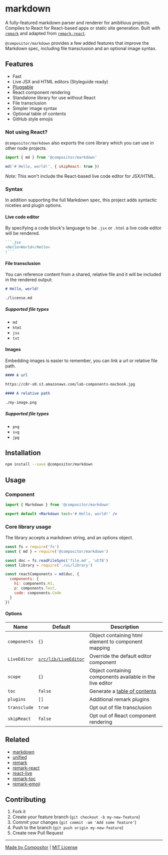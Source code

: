 # markdown

A fully-featured markdown parser and renderer for ambitious projects.
Compiles to React for React-based apps or static site generation.
Built with [`remark`](https://github.com/remarkjs/remark) and adapted from [`remark-react`](https://github.com/mapbox/remark-react).

`@compositor/markdown` provides a few added features that improve the Markdown spec, including file transclusion and an optional image syntax.

## Features

- Fast
- Live JSX and HTML editors (Styleguide ready)
- [Pluggable](https://github.com/remarkjs/remark/blob/master/doc/plugins.md)
- React component rendering
- Standalone library for use without React
- File transclusion
- Simpler image syntax
- Optional table of contents
- GitHub style emojis

### Not using React?

`@compositor/markdown` also exports the core library which you can use in other node projects.

```js
import { md } from '@compositor/markdown'

md('# Hello, world!', { skipReact: true })
```

_Note:_ This won't include the React-based live code editor for JSX/HTML.

### Syntax

In addition supporting the full Markdown spec, this project adds syntactic niceties and plugin options.

#### Live code editor

By specifying a code block's language to be `.jsx` or `.html` a live code editor will be rendered.

```md
```.jsx
<Hello>World</Hello>
\```
```

#### File transclusion

You can reference content from a shared, relative file and it will be included in the rendered output:

```md
# Hello, world!

./license.md
```

##### Supported file types

- `md`
- `html`
- `jsx`
- `txt`

#### Images

Embedding images is easier to remember, you can link a url or relative file path.

```md
#### A url

https://c8r-x0.s3.amazonaws.com/lab-components-macbook.jpg

#### A relative path

./my-image.png
```

##### Supported file types

- `png`
- `svg`
- `jpg`

## Installation

```sh
npm install --save @compositor/markdown
```

## Usage

### Component

```jsx
import { Markdown } from '@compositor/markdown'

export default <Markdown text='# Hello, world!' />
```

### Core library usage

The library accepts a markdown string, and an options object.

```js
const fs = require('fs')
const { md } = require('@compositor/markdown')

const doc = fs.readFileSync('file.md', 'utf8')
const library = require('./ui/library')

const reactComponents = md(doc, {
  components: {
    h1: components.H1,
    p: components.Text,
    code: components.Code
  }
})
```

#### Options

| Name | Default | Description |
| ---- | ------- | ----------- |
| `components` | `{}` | Object containing html element to component mapping |
| `LiveEditor` | [`src/lib/LiveEditor`](https://github.com/c8r/markdown/blob/master/src/lib/LiveEditor.js) | Override the default editor component |
| `scope` | `{}` | Object containing components available in the live editor |
| `toc` | `false` | Generate a [table of contents](https://github.com/remarkjs/remark-toc) |
| `plugins` | `[]` | Additional remark plugins |
| `transclude` | `true` | Opt out of file transclusion |
| `skipReact` | `false` | Opt out of React component rendering |

## Related

- [markdown](https://daringfireball.net/projects/markdown/syntax)
- [unified](https://github.com/unifiedjs/unified)
- [remark](http://remark.js.org/)
- [remark-react](https://github.com/mapbox/remark-react)
- [react-live](https://react-live.philpl.com/)
- [remark-toc](https://github.com/remarkjs/remark-toc)
- [remark-emoji](https://github.com/rhysd/remark-emoji)

## Contributing

1. Fork it
2. Create your feature branch (`git checkout -b my-new-feature`)
3. Commit your changes (`git commit -am 'Add some feature'`)
4. Push to the branch (`git push origin my-new-feature`)
5. Create new Pull Request

***

[Made by Compositor](https://compositor.io/)
|
[MIT License](license)
